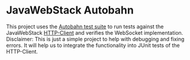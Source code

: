 # JavaWebStack Autobahn

This project uses the [Autobahn test suite](https://github.com/crossbario/autobahn-testsuite) to run tests against the JavaWebStack [HTTP-Client](https://github.com/JavaWebStack/http-client) and verifies the WebSocket implementation.  
Disclaimer: This is just a simple project to help with debugging and fixing errors. It will help us to integrate the functionality into JUnit tests of the HTTP-Client.